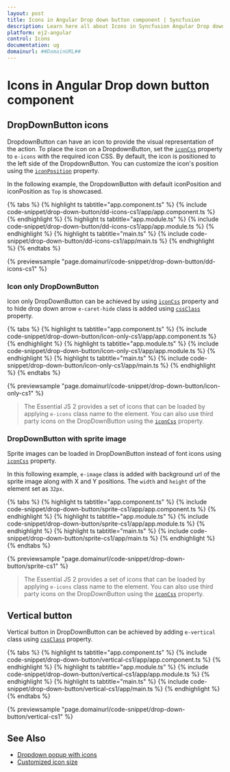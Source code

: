 ```yaml
---
layout: post
title: Icons in Angular Drop down button component | Syncfusion
description: Learn here all about Icons in Syncfusion Angular Drop down button component of Syncfusion Essential JS 2 and more.
platform: ej2-angular
control: Icons 
documentation: ug
domainurl: ##DomainURL##
---
```


# Icons in Angular Drop down button component

## DropDownButton icons

DropdownButton can have an icon to provide the visual representation of the action. To place the icon on a DropdownButton,
set the [`iconCss`](https://ej2.syncfusion.com/angular/documentation/api/drop-down-button#iconcss) property to `e-icons` with the required icon CSS. By default,
the icon is positioned to the left side of the DropdownButton. You can customize the icon's position using
the [`iconPosition`](https://ej2.syncfusion.com/angular/documentation/api/drop-down-button#iconposition) property.

In the following example, the DropdownButton with default iconPosition and iconPosition as `Top` is showcased.

{% tabs %}
{% highlight ts tabtitle="app.component.ts" %}
{% include code-snippet/drop-down-button/dd-icons-cs1/app/app.component.ts %}
{% endhighlight %}
{% highlight ts tabtitle="app.module.ts" %}
{% include code-snippet/drop-down-button/dd-icons-cs1/app/app.module.ts %}
{% endhighlight %}
{% highlight ts tabtitle="main.ts" %}
{% include code-snippet/drop-down-button/dd-icons-cs1/app/main.ts %}
{% endhighlight %}
{% endtabs %}
  
{% previewsample "page.domainurl/code-snippet/drop-down-button/dd-icons-cs1" %}

### Icon only DropDownButton

Icon only DropDownButton can be achieved by using [`iconCss`](https://ej2.syncfusion.com/angular/documentation/api/drop-down-button#iconcss) property and to hide drop
down arrow `e-caret-hide` class is added using [`cssClass`](https://ej2.syncfusion.com/angular/documentation/api/drop-down-button#cssclass) property.

{% tabs %}
{% highlight ts tabtitle="app.component.ts" %}
{% include code-snippet/drop-down-button/icon-only-cs1/app/app.component.ts %}
{% endhighlight %}
{% highlight ts tabtitle="app.module.ts" %}
{% include code-snippet/drop-down-button/icon-only-cs1/app/app.module.ts %}
{% endhighlight %}
{% highlight ts tabtitle="main.ts" %}
{% include code-snippet/drop-down-button/icon-only-cs1/app/main.ts %}
{% endhighlight %}
{% endtabs %}
  
{% previewsample "page.domainurl/code-snippet/drop-down-button/icon-only-cs1" %}

> The Essential JS 2 provides a set of icons that can be loaded by applying `e-icons` class name to the element.
You can also use third party icons on the DropDownButton using the [`iconCss`](https://ej2.syncfusion.com/angular/documentation/api/drop-down-button#iconcss) property.

### DropDownButton with sprite image

Sprite images can be loaded in DropDownButton instead of font icons using [`iconCss`](https://ej2.syncfusion.com/angular/documentation/api/drop-down-button#iconcss) property.

In this following example, `e-image` class is added with background url of the sprite image along with X and Y positions. The `width` and
`height` of the element set as `32px`.

{% tabs %}
{% highlight ts tabtitle="app.component.ts" %}
{% include code-snippet/drop-down-button/sprite-cs1/app/app.component.ts %}
{% endhighlight %}
{% highlight ts tabtitle="app.module.ts" %}
{% include code-snippet/drop-down-button/sprite-cs1/app/app.module.ts %}
{% endhighlight %}
{% highlight ts tabtitle="main.ts" %}
{% include code-snippet/drop-down-button/sprite-cs1/app/main.ts %}
{% endhighlight %}
{% endtabs %}
  
{% previewsample "page.domainurl/code-snippet/drop-down-button/sprite-cs1" %}

> The Essential JS 2 provides a set of icons that can be loaded by applying `e-icons` class name to the element.
You can also use third party icons on the DropDownButton using the [`iconCss`](https://ej2.syncfusion.com/angular/documentation/api/drop-down-button#iconcss) property.

## Vertical button

Vertical button in DropDownButton can be achieved by adding `e-vertical` class
using [`cssClass`](https://ej2.syncfusion.com/angular/documentation/api/drop-down-button#cssclass) property.

{% tabs %}
{% highlight ts tabtitle="app.component.ts" %}
{% include code-snippet/drop-down-button/vertical-cs1/app/app.component.ts %}
{% endhighlight %}
{% highlight ts tabtitle="app.module.ts" %}
{% include code-snippet/drop-down-button/vertical-cs1/app/app.module.ts %}
{% endhighlight %}
{% highlight ts tabtitle="main.ts" %}
{% include code-snippet/drop-down-button/vertical-cs1/app/main.ts %}
{% endhighlight %}
{% endtabs %}
  
{% previewsample "page.domainurl/code-snippet/drop-down-button/vertical-cs1" %}

## See Also

* [Dropdown popup with icons](./popup-items#icons)
* [Customized icon size](./how-to/customize-icon-and-width)